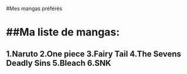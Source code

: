 #Mes mangas préférés <h1>
##Ma liste de mangas: <h2>

1.Naruto
2.One piece
3.Fairy Tail
4.The Sevens Deadly Sins
5.Bleach
6.SNK
